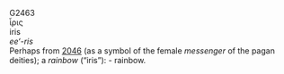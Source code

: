G2463  
ἶρις  
iris  
*ee‘-ris*  
Perhaps from [2046](g2046) (as a symbol of the female *messenger* of the
pagan deities); a *rainbow* (“iris”): - rainbow.  
